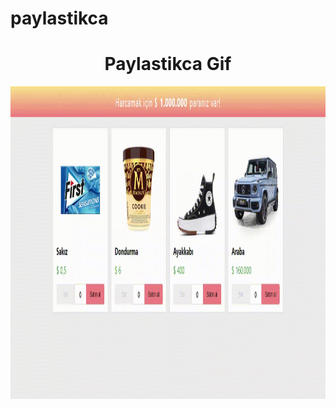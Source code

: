 # paylastikca
<h1 align="center">Paylastikca Gif</h1>
<p><img align="center" src="https://github.com/melihasonbahar/paylastikca/blob/main/screen-capture%20(1)%20(1).gif" width="850" height="500" /></p>

